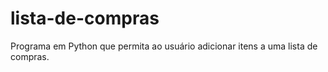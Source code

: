 # lista-de-compras
Programa em Python que permita ao usuário adicionar itens a uma lista de compras.
